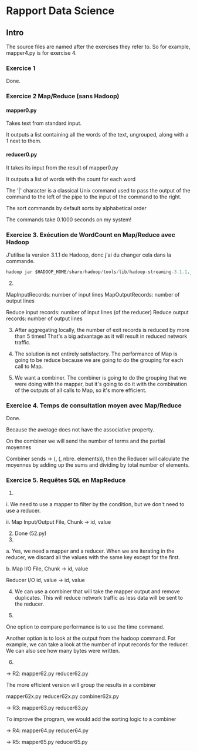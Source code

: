 # Rapport Data Science

## Intro

The source files are named after the exercises they refer to. So for example, mapper4.py is for exercise 4.

### Exercice 1

Done.

### Exercice 2 Map/Reduce (sans Hadoop)


#### mapper0.py

Takes text from standard input.

It outputs a list containing all the words of the text, ungrouped, along with a 1 next to them.

#### reducer0.py

It takes its input from the result of mapper0.py

It outputs a list of words with the count for each word

The '|' character is a classical Unix command used to pass the output of the command to the left of the pipe to the input of the command to the right.

The sort commands by default sorts by alphabetical order

The commands take 0.1000 seconds on my system!

### Exercice 3. Exécution de WordCount en Map/Reduce avec Hadoop

J'utilise la version 3.1.1 de Hadoop, donc j'ai du changer cela dans la commande.

```python
hadoop jar $HADOOP_HOME/share/hadoop/tools/lib/hadoop-streaming-3.1.1.jar -input data/lesmiserables.txt -output output/ -file src/mapper0.py -file src/reducer0.py -mapper mapper0.py -reducer reducer0.py
```

2.

MapInputRecords: number of input lines
MapOutputRecords: number of output lines

Reduce input records: number of input lines (of the reducer)
Reduce output records: number of output lines

3. After aggregating locally, the number of exit records is reduced by more than 5 times! That's a big advantage as it will result in reduced network traffic.

4. The solution is not entirely satisfactory. The performance of Map is going to be reduce because we are going to do the grouping for each call to Map.

5. We want a combiner. The combiner is going to do the grouping that we were doing with the mapper, but it's going to do it with the combination of the outputs of all calls to Map, so it's more efficient.

### Exercice 4. Temps de consultation moyen avec Map/Reduce

Done.

Because the average does not have the associative property.

On the combiner we will send the number of terms and the partial moyennes

Combiner sends -> (<url>, (<sum>, nbre. elements)), then the Reducer will calculate the moyennes by adding up the sums and dividing by total number of elements.

### Exercice 5. Requêtes SQL en MapReduce


1.

i. We need to use a mapper to filter by the condition, but we don't need to use a reducer.

ii. Map Input/Output
File, Chunk -> id, value

2. Done (52.py)
3.

a. Yes, we need a mapper and a reducer. When we are iterating in the reducer, we discard all the values with the same key except for the first.

b. Map I/O
File, Chunk -> id, value

Reducer I/O
id, value -> id, value

4. We can use a combiner that will take the mapper output and remove duplicates. This will reduce network traffic as less data will be sent to the reducer.

5.

One option to compare performance is to use the time command.

Another option is to look at the output from the hadoop command. For example, we can take a look at the number of input records for the reducer. We can also see how many bytes were written.

6.

 -> R2:
mapper62.py
reducer62.py

The more efficient version will group the results in a combiner

mapper62x.py
reducer62x.py
combiner62x.py

 -> R3:
 mapper63.py
 reducer63.py

 To improve the program, we would add the sorting logic to a combiner

 -> R4:
  mapper64.py
  reducer64.py

 -> R5:
  mapper65.py
  reducer65.py














